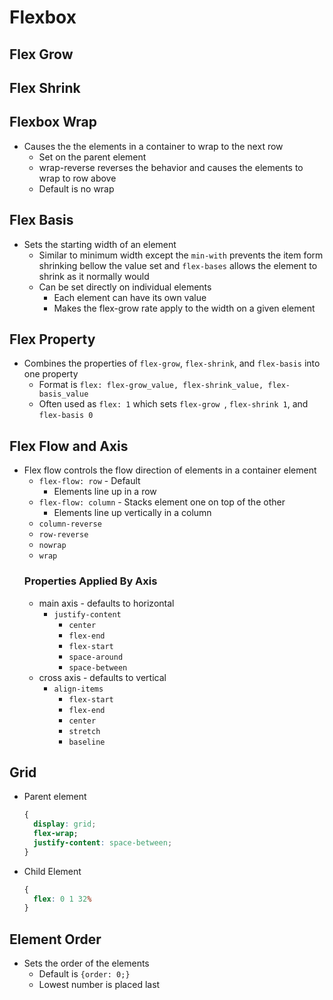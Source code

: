 # Flexbox

## Flex Grow

## Flex Shrink

## Flexbox Wrap
* Causes the the elements in a container to wrap to the next row
  * Set on the parent element
  * wrap-reverse reverses the behavior and causes the elements to wrap to row above
  * Default is no wrap

## Flex Basis
* Sets the starting width of an element
  * Similar to minimum width except the `min-with` prevents the item form shrinking bellow the value set and `flex-bases` allows the element to shrink as it normally would
  * Can be set directly on individual elements
    * Each element can have its own value
    * Makes the flex-grow rate apply to the width on a given element
  
## Flex Property
* Combines the properties of `flex-grow`, `flex-shrink`, and `flex-basis` into one property
  * Format is `flex: flex-grow_value, flex-shrink_value, flex-basis_value`
  * Often used as `flex: 1` which sets `flex-grow `, `flex-shrink 1`, and `flex-basis 0` 

## Flex Flow and Axis
* Flex flow controls the flow direction of elements in a container element
  * `flex-flow: row` - Default
    * Elements line up in a row
  * `flex-flow: column` - Stacks element one on top of the other
    * Elements line up vertically in a column
  * `column-reverse`
  * `row-reverse`
  * `nowrap`
  * `wrap`
  ### Properties Applied By Axis
  * main axis - defaults to horizontal
    * `justify-content`
      * `center`
      * `flex-end`
      * `flex-start`
      * `space-around`
      * `space-between`
  * cross axis - defaults to vertical
    * `align-items`
      * `flex-start`
      * `flex-end`
      * `center`
      * `stretch`
      * `baseline`

## Grid
* Parent element
  ```css
  {
    display: grid;
    flex-wrap;
    justify-content: space-between;
  }
  ```
* Child Element
  ```css
  {
    flex: 0 1 32%
  }
  ```

## Element Order
 * Sets the order of the elements
   * Default is `{order: 0;}`
   * Lowest number is placed last
